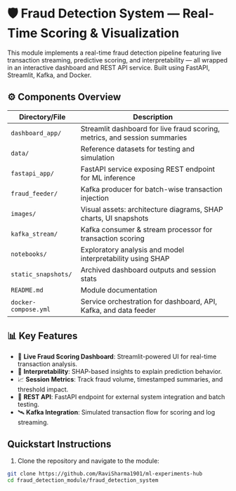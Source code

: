 
# 🛡️ Fraud Detection System — Real-Time Scoring & Visualization

This module implements a real-time fraud detection pipeline featuring live transaction streaming, predictive scoring, and interpretability — all wrapped in an interactive dashboard and REST API service. Built using FastAPI, Streamlit, Kafka, and Docker.

## ⚙️ Components Overview

| Directory/File        | Description                                                                 |
|------------------------|-----------------------------------------------------------------------------|
| `dashboard_app/`       | Streamlit dashboard for live fraud scoring, metrics, and session summaries |
| `data/`                | Reference datasets for testing and simulation                               |
| `fastapi_app/`         | FastAPI service exposing REST endpoint for ML inference                     |
| `fraud_feeder/`        | Kafka producer for batch-wise transaction injection                         |
| `images/`              | Visual assets: architecture diagrams, SHAP charts, UI snapshots             |
| `kafka_stream/`        | Kafka consumer & stream processor for transaction scoring                   |
| `notebooks/`           | Exploratory analysis and model interpretability using SHAP                  |
| `static_snapshots/`    | Archived dashboard outputs and session stats                                |
| `README.md`            | Module documentation                                                        |
| `docker-compose.yml`   | Service orchestration for dashboard, API, Kafka, and data feeder            |

## 📊 Key Features

- 🔄 **Live Fraud Scoring Dashboard**: Streamlit-powered UI for real-time transaction analysis.
- 🧠 **Interpretability**: SHAP-based insights to explain prediction behavior.
- 📈 **Session Metrics**: Track fraud volume, timestamped summaries, and threshold impact.
- 🔌 **REST API**: FastAPI endpoint for external system integration and batch testing.
- 🛰️ **Kafka Integration**: Simulated transaction flow for scoring and log streaming.

##  Quickstart Instructions

1. Clone the repository and navigate to the module:

```bash
git clone https://github.com/RaviSharma1901/ml-experiments-hub
cd fraud_detection_module/fraud_detection_system
